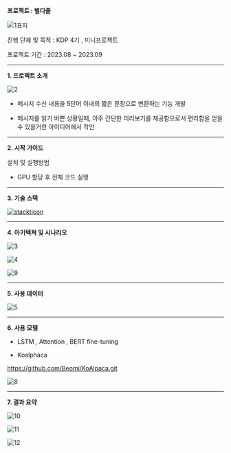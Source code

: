 **프로젝트 : 별다줄**

![1표지](https://github.com/seunghyeokkim/ByeolDaJul/assets/140465121/b1cfbf83-40d1-489e-b11b-3adf3e09c51a)

진행 단체 및 목적 : KDP 4기 , 미니프로젝트

프로젝트 기간 : 2023.08 ~ 2023.09

---

**1. 프로젝트 소개**

![2](https://github.com/seunghyeokkim/ByeolDaJul/assets/140465121/9fabd142-756b-4934-b2d3-078e5c67b446)

- 메시지 수신 내용을 5단어 이내의 짧은 문장으로 변환하는 기능 개발

- 메시지를 읽기 바쁜 상황일때, 아주 간단한 미리보기를 제공함으로서 편리함을 얻을 수 있을거란 아이디어에서 착안

---

**2. 시작 가이드**

설치 및 실행방법

- GPU 할당 후 전체 코드 실행

---

**3. 기술 스택**

[![stackticon](https://firebasestorage.googleapis.com/v0/b/stackticon-81399.appspot.com/o/images%2F1710902914472?alt=media&token=30fa6a40-b6d7-460a-89b6-8e9d50194703)](https://github.com/msdio/stackticon)

---

**4. 아키텍쳐 및 시나리오**

![3](https://github.com/seunghyeokkim/ByeolDaJul/assets/140465121/811153af-a7cb-402d-bb1a-c7fbd8c85009)

![4](https://github.com/seunghyeokkim/ByeolDaJul/assets/140465121/2d688c46-a4f4-4a88-92e4-2f3e5efa05c5)

![9](https://github.com/seunghyeokkim/ByeolDaJul/assets/140465121/1ebff8a5-0e8f-4c27-ba0e-d974b3f3e687)

---

**5. 사용 데이터**

![5](https://github.com/seunghyeokkim/ByeolDaJul/assets/140465121/6489bc6e-0a24-4270-963f-51f4d55d7814)

---

**6. 사용 모델**

- LSTM , Attention , BERT fine-tuning

- Koalphaca

https://github.com/Beomi/KoAlpaca.git

![8](https://github.com/seunghyeokkim/ByeolDaJul/assets/140465121/c8fb7120-e39e-4886-ae6d-9ebebadfb22a)

---

**7. 결과 요약**

![10](https://github.com/seunghyeokkim/ByeolDaJul/assets/140465121/ab163615-092c-44ae-8f74-d6bef07758a1)

![11](https://github.com/seunghyeokkim/ByeolDaJul/assets/140465121/8848bb24-a968-40c8-886c-5804f6bda5a3)

![12](https://github.com/seunghyeokkim/ByeolDaJul/assets/140465121/acff9d6f-c717-47e5-b56d-fffaa2388f65)
